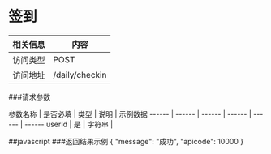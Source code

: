 
# 签到
 相关信息 | 内容
 ------ | ------
 访问类型 | POST
 访问地址 | /daily/checkin

###请求参数

 参数名称 | 是否必填 | 类型 | 说明 | 示例数据
 ------ | ------ | ------ | ------ | ------ | ------
 userId | 是 | 字符串 | 
 
 ##javascript
###返回结果示例
{
    "message": "成功",
    "apicode": 10000
}
